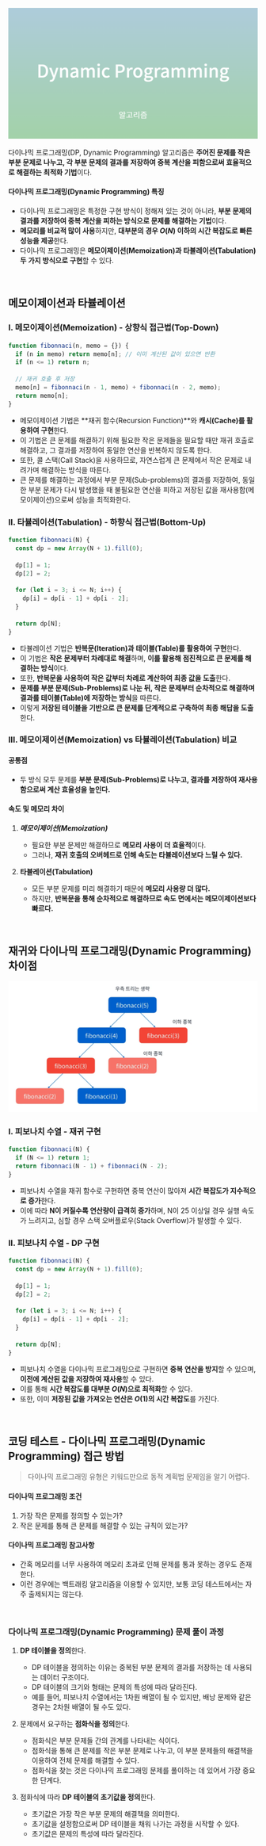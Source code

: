 ![다이나믹 프로그래밍](/assets/images/algorithm/etc/dynamic_programming/dp.png)

다이나믹 프로그래밍(DP, Dynamic Programming) 알고리즘은 **주어진 문제를 작은 부분 문제로 나누고, 각 부분 문제의 결과를 저장하여 중복 계산을 피함으로써 효율적으로 해결하는 최적화 기법**이다.

#### 다이나믹 프로그래밍(Dynamic Programming) 특징

- 다이나믹 프로그래밍은 특정한 구현 방식이 정해져 있는 것이 아니라, **부분 문제의 결과를 저장하여 중복 계산을 피하는 방식으로 문제를 해결하는 기법**이다.
- **메모리를 비교적 많이 사용**하지만, **대부분의 경우 $O(N)$ 이하의 시간 복잡도로 빠른 성능을 제공**한다.
- 다이나믹 프로그래밍은 **메모이제이션(Memoization)과 타뷸레이션(Tabulation) 두 가지 방식으로 구현**할 수 있다.

<br />

## 메모이제이션과 타뷸레이션

### I. 메모이제이션(Memoization) - 상향식 접근법(Top-Down)

```javascript
function fibonnaci(n, memo = {}) {
  if (n in memo) return memo[n]; // 이미 계산된 값이 있으면 반환
  if (n <= 1) return n;

  // 재귀 호출 후 저장
  memo[n] = fibonnaci(n - 1, memo) + fibonnaci(n - 2, memo);
  return memo[n];
}
```

- 메모이제이션 기법은 **재귀 함수(Recursion Function)**와 **캐시(Cache)를 활용하여 구현**한다.
- 이 기법은 큰 문제를 해결하기 위해 필요한 작은 문제들을 필요할 때만 재귀 호출로 해결하고, 그 결과를 저장하여 동일한 연산을 반복하지 않도록 한다.
- 또한, 콜 스택(Call Stack)을 사용하므로, 자연스럽게 큰 문제에서 작은 문제로 내려가며 해결하는 방식을 따른다.
- 큰 문제를 해결하는 과정에서 부분 문제(Sub-problems)의 결과를 저장하여, 동일한 부분 문제가 다시 발생했을 때 불필요한 연산을 피하고 저장된 값을 재사용함(메모이제이션)으로써 성능을 최적화한다.

### II. 타뷸레이션(Tabulation) - 하향식 접근법(Bottom-Up)

```javascript
function fibonnaci(N) {
  const dp = new Array(N + 1).fill(0);

  dp[1] = 1;
  dp[2] = 2;

  for (let i = 3; i <= N; i++) {
    dp[i] = dp[i - 1] + dp[i - 2];
  }

  return dp[N];
}
```

- 타뷸레이션 기법은 **반복문(Iteration)과 테이블(Table)를 활용하여 구현**한다.
- 이 기법은 **작은 문제부터 차례대로 해결**하며, **이를 활용해 점진적으로 큰 문제를 해결하는 방식**이다.
- 또한, **반복문을 사용하여 작은 값부터 차례로 계산하여 최종 값을 도출**한다.
- **문제를 부분 문제(Sub-Problems)로 나눈 뒤, 작은 문제부터 순차적으로 해결하며 결과를 테이블(Table)에 저장하는 방식**을 따른다.
- 이렇게 **저장된 테이블을 기반으로 큰 문제를 단계적으로 구축하여 최종 해답을 도출**한다.

### III. 메모이제이션(Memoization) vs 타뷸레이션(Tabulation) 비교

#### 공통점

- 두 방식 모두 문제를 **부분 문제(Sub-Problems)로 나누고, 결과를 저장하여 재사용함으로써 계산 효율성을 높인다.**

#### 속도 및 메모리 차이

1. **_메모이제이션(Memoization)_**

   - 필요한 부분 문제만 해결하므로 **메모리 사용이 더 효율적**이다.
   - 그러나, **재귀 호출의 오버헤드로 인해 속도는 타뷸레이션보다 느릴 수 있다.**

2. **타뷸레이션(Tabulation)**

   - 모든 부분 문제를 미리 해결하기 때문에 **메모리 사용량 더 많다.**
   - 하지만, **반복문을 통해 순차적으로 해결하므로 속도 면에서는 메모이제이션보다 빠르다.**

<br />

## 재귀와 다이나믹 프로그래밍(Dynamic Programming) 차이점

![재귀와 DP](/assets/images/algorithm/etc/dynamic_programming/dp_different.webp)

### I. 피보나치 수열 - 재귀 구현

```javascript
function fibonnaci(N) {
  if (N <= 1) return 1;
  return fibonnaci(N - 1) + fibonnaci(N - 2);
}
```

- 피보나치 수열을 재귀 함수로 구현하면 중복 연산이 많아져 **시간 복잡도가 지수적으로 증가**한다.
- 이에 따라 **N이 커질수록 연산량이 급격히 증가**하며, N이 25 이상일 경우 실행 속도가 느려지고, 심할 경우 스택 오버플로우(Stack Overflow)가 발생할 수 있다.

### II. 피보나치 수열 - DP 구현

```javascript
function fibonnaci(N) {
  const dp = new Array(N + 1).fill(0);

  dp[1] = 1;
  dp[2] = 2;

  for (let i = 3; i <= N; i++) {
    dp[i] = dp[i - 1] + dp[i - 2];
  }

  return dp[N];
}
```

- 피보나치 수열을 다이나믹 프로그래밍으로 구현하면 **중복 연산을 방지**할 수 있으며, **이전에 계산된 값을 저장하여 재사용**할 수 있다.
- 이를 통해 **시간 복잡도를 대부분 $O(N)$으로 최적화**할 수 있다.
- 또한, 이미 **저장된 값을 가져오는 연산은 $O(1)$의 시간 복잡도**를 가진다.

<br />

## 코딩 테스트 - 다이나믹 프로그래밍(Dynamic Programming) 접근 방법

> 다이나믹 프로그래밍 유형은 키워드만으로 동적 계획법 문제임을 알기 어렵다.

#### 다이나믹 프로그래밍 조건

1. 가장 작은 문제를 정의할 수 있는가?
2. 작은 문제를 통해 큰 문제를 해결할 수 있는 규칙이 있는가?

#### 다이나믹 프로그래밍 참고사항

- 간혹 메모리를 너무 사용하여 메모리 초과로 인해 문제를 통과 못하는 경우도 존재한다.
- 이런 경우에는 백트래킹 알고리즘을 이용할 수 있지만, 보통 코딩 테스트에서는 자주 출제되지는 않는다.

<br />

### 다이나믹 프로그래밍(Dynamic Programming) 문제 풀이 과정

1. **DP 테이블을 정의**한다.

   - DP 테이블을 정의하는 이유는 중복된 부분 문제의 결과를 저장하는 데 사용되는 데이터 구조이다.
   - DP 테이블의 크기와 형태는 문제의 특성에 따라 달라진다.
   - 예를 들어, 피보나치 수열에서는 1차원 배열이 될 수 있지만, 배낭 문제와 같은 경우는 2차원 배열이 될 수도 있다.

2. 문제에서 요구하는 **점화식을 정의**한다.

   - 점화식은 부분 문제들 간의 관계를 나타내는 식이다.
   - 점화식을 통해 큰 문제를 작은 부분 문제로 나누고, 이 부분 문제들의 해결책을 이용하여 전체 문제를 해결할 수 있다.
   - 점화식을 찾는 것은 다이나믹 프로그래밍 문제를 풀이하는 데 있어서 가장 중요한 단계다.

3. 점화식에 따라 **DP 테이블의 초기값을 정의**한다.

   - 초기값은 가장 작은 부분 문제의 해결책을 의미한다.
   - 초기값을 설정함으로써 DP 테이블을 채워 나가는 과정을 시작할 수 있다.
   - 초기값은 문제의 특성에 따라 달라진다.
